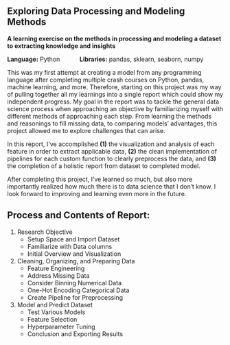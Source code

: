 ## Exploring Data Processing and Modeling Methods
**A learning exercise on the methods in processing and modeling a dataset to extracting knowledge and insights** <br/>

**Language:** Python &emsp;&emsp;&emsp;**Libraries:** pandas, sklearn, seaborn, numpy

This was my first attempt at creating a model from any programming language after completing multiple crash courses on Python, pandas, machine learning, and more. Therefore, starting on this project was my way of pulling together all my learnings into a single report which could show my independent progress. My goal in the report was to tackle the general data science process when approaching an objective by familiarizing myself with different methods of approaching each step. From learning the methods and reasonings to fill missing data, to comparing models’ advantages, this project allowed me to explore challenges that can arise.

In this report, I've accomplished **(1)** the visualization and analysis of each feature in order to extract applicable data, **(2)**  the clean implementation of pipelines for each custom function to clearly preprocess the data, and **(3)** the completion of a holistic report from dataset to completed model.

After completing this project, I’ve learned so much, but also more importantly realized how much there is to data science that I don’t know. I look forward to improving and learning even more in the future.

## **Process and Contents of Report:**
1. Research Objective
    - Setup Space and Import Dataset
    - Familiarize with Data columns
    - Initial Overview and Visualization
2. Cleaning, Organizing, and Preparing Data
    - Feature Engineering
    - Address Missing Data
    - Consider Binning Numerical Data
    - One-Hot Encoding Categorical Data
    - Create Pipeline for Preprocessing
3. Model and Predict Dataset
    - Test Various Models
    - Feature Selection
    - Hyperparameter Tuning
    - Conclusion and Exporting Results

